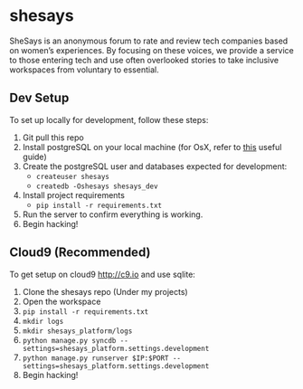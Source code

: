 shesays
=======

SheSays is an anonymous forum to rate and review tech companies based on women’s experiences. By focusing on these voices, we provide a service to those entering tech and use often overlooked stories to take inclusive workspaces from voluntary to essential.

## Dev Setup

To set up locally for development, follow these steps:

1. Git pull this repo
2. Install postgreSQL on your local machine (for OsX, refer to [this](http://blog.willj.net/2011/05/31/setting-up-postgresql-for-ruby-on-rails-development-on-os-x/) useful guide)
3. Create the postgreSQL user and databases expected for development:
    - `createuser shesays`
    - `createdb -Oshesays shesays_dev`
4. Install project requirements
    - `pip install -r requirements.txt`
5. Run the server to confirm everything is working.
6. Begin hacking!

## Cloud9 (Recommended)

To get setup on cloud9 http://c9.io and use sqlite:

1. Clone the shesays repo (Under my projects)
2. Open the workspace
3. `pip install -r requirements.txt`
4. `mkdir logs`
5. `mkdir shesays_platform/logs`
6. `python manage.py syncdb --settings=shesays_platform.settings.development`
7. `python manage.py runserver $IP:$PORT --settings=shesays_platform.settings.development`
8. Begin hacking!